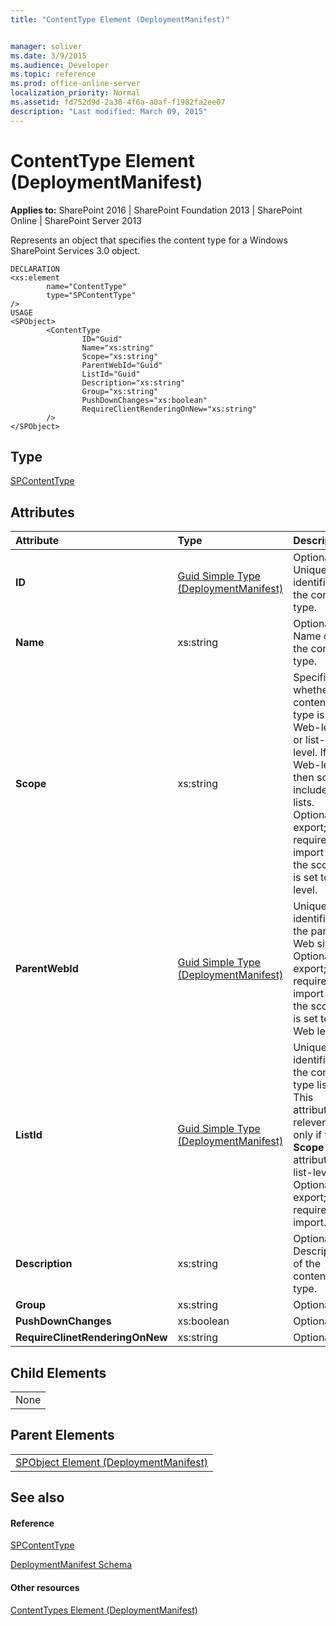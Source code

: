 ```yaml
---
title: "ContentType Element (DeploymentManifest)"


manager: soliver
ms.date: 3/9/2015
ms.audience: Developer
ms.topic: reference
ms.prod: office-online-server
localization_priority: Normal
ms.assetid: fd752d9d-2a30-4f6a-a0af-f1982fa2ee07
description: "Last modified: March 09, 2015"
---
```


# ContentType Element (DeploymentManifest)

 
  
 **Applies to:** SharePoint 2016 | SharePoint Foundation 2013 | SharePoint Online | SharePoint Server 2013 
  
Represents an object that specifies the content type for a Windows SharePoint Services 3.0 object.
  
```
DECLARATION
<xs:element 
        name="ContentType" 
        type="SPContentType" 
/>
USAGE
<SPObject>
        <ContentType
                ID="Guid"
                Name="xs:string"
                Scope="xs:string"
                ParentWebId="Guid"
                ListId="Guid"
                Description="xs:string"
                Group="xs:string"
                PushDownChanges="xs:boolean"
                RequireClientRenderingOnNew="xs:string"
        />
</SPObject>

```

## Type

[SPContentType](https://msdn.microsoft.com/library/Microsoft.SharePoint.SPContentType.aspx)
  
## Attributes

|**Attribute**|**Type**|**Description**|
|:-----|:-----|:-----|
|**ID** <br/> |[Guid Simple Type (DeploymentManifest)](guid-simple-type-deploymentmanifest.md) <br/> |Optional. Unique identifier of the content type.  <br/> |
|**Name** <br/> |xs:string  <br/> |Optional. Name of the content type.  <br/> |
|**Scope** <br/> |xs:string  <br/> |Specifies whether the content type is Web-level or list-level. If Web-level, then scope includes all lists.  <br/> Optional on export; required on import if the scope is set to list level.  <br/> |
|**ParentWebId** <br/> |[Guid Simple Type (DeploymentManifest)](guid-simple-type-deploymentmanifest.md) <br/> |Unique identifier of the parent Web site.  <br/> Optional on export; required on import if the scope is set to Web level.  <br/> |
|**ListId** <br/> |[Guid Simple Type (DeploymentManifest)](guid-simple-type-deploymentmanifest.md) <br/> |Unique identifier of the content type list. This attribute is relevent only if the **Scope** attribute is list-level.  <br/> Optional on export; required on import.  <br/> |
|**Description** <br/> |xs:string  <br/> |Optional. Description of the content type.  <br/> |
|**Group** <br/> |xs:string  <br/> |Optional.  <br/> |
|**PushDownChanges** <br/> |xs:boolean  <br/> |Optional.  <br/> |
|**RequireClinetRenderingOnNew** <br/> |xs:string  <br/> |Optional.  <br/> |
   
## Child Elements

||
|:-----|
|None |
   
## Parent Elements

||
|:-----|
|[SPObject Element (DeploymentManifest)](spobject-element-deploymentmanifest.md)|
   
## See also

#### Reference

[SPContentType](https://msdn.microsoft.com/library/Microsoft.SharePoint.SPContentType.aspx)


[DeploymentManifest Schema](deploymentmanifest-schema.md)
#### Other resources

[ContentTypes Element (DeploymentManifest)](contenttypes-element-deploymentmanifest.md)

